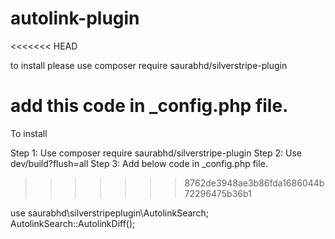 # autolink-plugin
<<<<<<< HEAD

to install please use composer require saurabhd/silverstripe-plugin


add this code in _config.php file.
=======
To install

Step 1: Use composer require saurabhd/silverstripe-plugin
Step 2: Use dev/build?flush=all
Step 3: Add below code in _config.php file.
>>>>>>> 8762de3948ae3b86fda1686044b72296475b36b1

use saurabhd\silverstripeplugin\AutolinkSearch;
AutolinkSearch::AutolinkDiff();
